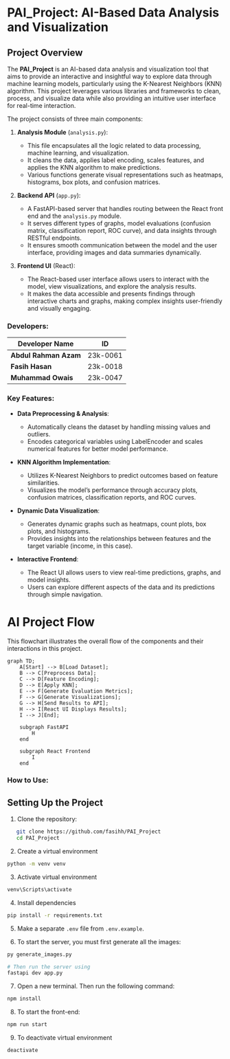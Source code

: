 # PAI_Project: AI-Based Data Analysis and Visualization

## Project Overview

The **PAI_Project** is an AI-based data analysis and visualization tool that aims to provide an interactive and insightful way to explore data through machine learning models, particularly using the K-Nearest Neighbors (KNN) algorithm. This project leverages various libraries and frameworks to clean, process, and visualize data while also providing an intuitive user interface for real-time interaction.

The project consists of three main components:

1. **Analysis Module** (`analysis.py`): 
   - This file encapsulates all the logic related to data processing, machine learning, and visualization.
   - It cleans the data, applies label encoding, scales features, and applies the KNN algorithm to make predictions.
   - Various functions generate visual representations such as heatmaps, histograms, box plots, and confusion matrices.

2. **Backend API** (`app.py`): 
   - A FastAPI-based server that handles routing between the React front end and the `analysis.py` module.
   - It serves different types of graphs, model evaluations (confusion matrix, classification report, ROC curve), and data insights through RESTful endpoints.
   - It ensures smooth communication between the model and the user interface, providing images and data summaries dynamically.

3. **Frontend UI** (React):
   - The React-based user interface allows users to interact with the model, view visualizations, and explore the analysis results.
   - It makes the data accessible and presents findings through interactive charts and graphs, making complex insights user-friendly and visually engaging.


### Developers:
| Developer Name            | ID        |
| ------------------------- | --------- |
| **Abdul Rahman Azam**      | 23k-0061  |
| **Fasih Hasan**            | 23k-0018  |
| **Muhammad Owais**         | 23k-0047  |



### Key Features:

- **Data Preprocessing & Analysis**: 
  - Automatically cleans the dataset by handling missing values and outliers.
  - Encodes categorical variables using LabelEncoder and scales numerical features for better model performance.
  
- **KNN Algorithm Implementation**: 
  - Utilizes K-Nearest Neighbors to predict outcomes based on feature similarities.
  - Visualizes the model’s performance through accuracy plots, confusion matrices, classification reports, and ROC curves.

- **Dynamic Data Visualization**:
  - Generates dynamic graphs such as heatmaps, count plots, box plots, and histograms.
  - Provides insights into the relationships between features and the target variable (income, in this case).

- **Interactive Frontend**:
  - The React UI allows users to view real-time predictions, graphs, and model insights.
  - Users can explore different aspects of the data and its predictions through simple navigation.

# AI Project Flow

This flowchart illustrates the overall flow of the components and their interactions in this project.

```mermaid
graph TD;
    A[Start] --> B[Load Dataset];
    B --> C[Preprocess Data];
    C --> D[Feature Encoding];
    D --> E[Apply KNN];
    E --> F[Generate Evaluation Metrics];
    F --> G[Generate Visualizations];
    G --> H[Send Results to API];
    H --> I[React UI Displays Results];
    I --> J[End];
    
    subgraph FastAPI
        H
    end
    
    subgraph React Frontend
        I
    end
```


### How to Use:
## Setting Up the Project

1. Clone the repository:
```bash
   git clone https://github.com/fasihh/PAI_Project
   cd PAI_Project
```

2. Create a virtual environment
```bash
python -m venv venv
```

3. Activate virtual environment
```bash
venv\Scripts\activate
```

4. Install dependencies
```bash
pip install -r requirements.txt
```

5. Make a separate `.env` file from `.env.example`.

6. To start the server, you must first generate all the images:
```bash
py generate_images.py

# Then run the server using
fastapi dev app.py
```

7. Open a new terminal. Then run the following command:
```bash
npm install
```

8. To start the front-end:
```bash
npm run start
```

9. To deactivate virtual environment
```bash
deactivate
```

